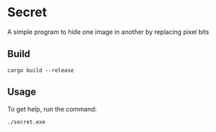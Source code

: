 # Secret
A simple program to hide one image in another by replacing pixel bits

## Build
```
cargo build --release
```

## Usage
To get help, run the command:
```
./secret.exe
```